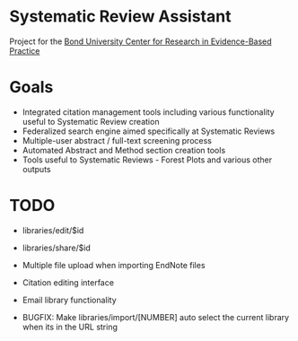 Systematic Review Assistant
===========================
Project for the [Bond University Center for Research in Evidence-Based Practice](http://crebp.net.au)

Goals
=====
* Integrated citation management tools including various functionality useful to Systematic Review creation
* Federalized search engine aimed specifically at Systematic Reviews
* Multiple-user abstract / full-text screening process
* Automated Abstract and Method section creation tools
* Tools useful to Systematic Reviews - Forest Plots and various other outputs

TODO
====
* libraries/edit/$id
* libraries/share/$id
* Multiple file upload when importing EndNote files
* Citation editing interface
* Email library functionality

* BUGFIX: Make libraries/import/[NUMBER] auto select the current library when its in the URL string
